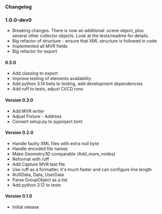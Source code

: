 ### Changelog

### 1.0.0-dev0

* Breaking changes. There is now an additional .scene object, plus several
  other collector objects. Look at the tests/readme for details.
* Big refactor of structure - ensure that XML structure is followed in code
* Implemented all MVR fields
* Big refactor for export

#### 0.5.0

* Add classing to export
* Improve testing of elements availability
* Add python 3.14 beta to testing, add development dependencies
* Add ruff to tests, adjust CI/CD runs

#### Version 0.3.0

- Add MVR writer
- Adjust Fixture - Address
- Convert setup.py to pyproject.toml

#### Version 0.2.0

- Handle faulty XML files with extra null byte
- Handle encoded file names
- Make Geometry3D comparable (Add_more_nodes)
- Reformat with ruff
- Add Capture MVR test file
- Use ruff as a formatter, it's much faster and can configure line length
- AUXData, Data, UserData
- Parse GroupObject as a list
- Add python 3.12 to tests

#### Version 0.1.0

- Initial release
